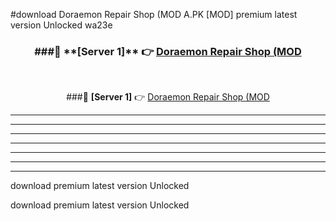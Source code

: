 #download Doraemon Repair Shop (MOD A.PK [MOD] premium latest version Unlocked wa23e 



<div align="center">
<h3>###🔹 **[Server 1]** 👉 <a href="https://download1apk.web.app/">Doraemon Repair Shop (MOD</a></h3><br>


###🔹 **[Server 1]** 👉 <a href="https://download1apk.web.app/">Doraemon Repair Shop (MOD</a></h3>
</div>



----------------------------------------------------------

----------------------------------------------------------

----------------------------------------------------------

----------------------------------------------------------

----------------------------------------------------------

----------------------------------------------------------

----------------------------------------------------------

download premium latest version Unlocked

download premium latest version Unlocked
